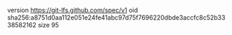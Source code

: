 version https://git-lfs.github.com/spec/v1
oid sha256:a8751d0aa112e051e24fe41abc97d75f7696220dbde3accfc8c52b3338582162
size 95
